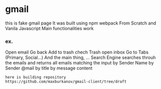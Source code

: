 # gmail
this is fake gmail page
It was built using npm webpack
From Scratch and 
Vanila Javascript
Main functionalities work
### ex.
Open email
Go back
Add to trash
chech Trash
open inbox
Go to Tabs (Primary, Social...)
And the main thing, 
...
Search Engine searches throuh the emails and returns all emails matching the input 
by Sender Name 
by Sender @mail
by title
by message content

```
here is building repository
https://github.com/maxburkanov/gmail-client/tree/draft
```
